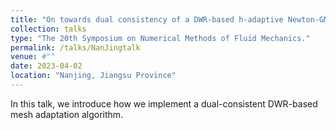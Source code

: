 ```yaml
---
title: "On towards dual consistency of a DWR-based h-adaptive Newton-GMG framework for steady Euler equations"
collection: talks
type: "The 20th Symposium on Numerical Methods of Fluid Mechanics."
permalink: /talks/NanJingtalk
venue: #""
date: 2023-04-02
location: "Nanjing, Jiangsu Province"
---
```


In this talk, we introduce how we implement a dual-consistent DWR-based mesh adaptation algorithm.
